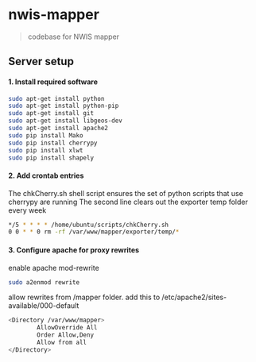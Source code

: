 # nwis-mapper

> codebase for NWIS mapper

## Server setup

#### 1.  Install required software 

```bash
sudo apt-get install python
sudo apt-get install python-pip
sudo apt-get install git
sudo apt-get install libgeos-dev
sudo apt-get install apache2
sudo pip install Mako
sudo pip install cherrypy
sudo pip install xlwt
sudo pip install shapely
```

#### 2.  Add crontab entries
The chkCherry.sh shell script ensures the set of python scripts that use cherrypy are running
The second line clears out the exporter temp folder every week

```bash
*/5 * * * * /home/ubuntu/scripts/chkCherry.sh
0 0 * * 0 rm -rf /var/www/mapper/exporter/temp/*
```


#### 3.  Configure apache for proxy rewrites

enable apache mod-rewrite
```bash
sudo a2enmod rewrite
```

allow rewrites from /mapper folder.  add this to /etc/apache2/sites-available/000-default
```bash
<Directory /var/www/mapper>
		AllowOverride All
		Order Allow,Deny
		Allow from all
</Directory>
```